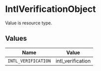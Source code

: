 # IntlVerificationObject

Value is resource type.


## Values

| Name                | Value               |
| ------------------- | ------------------- |
| `INTL_VERIFICATION` | intl_verification   |
